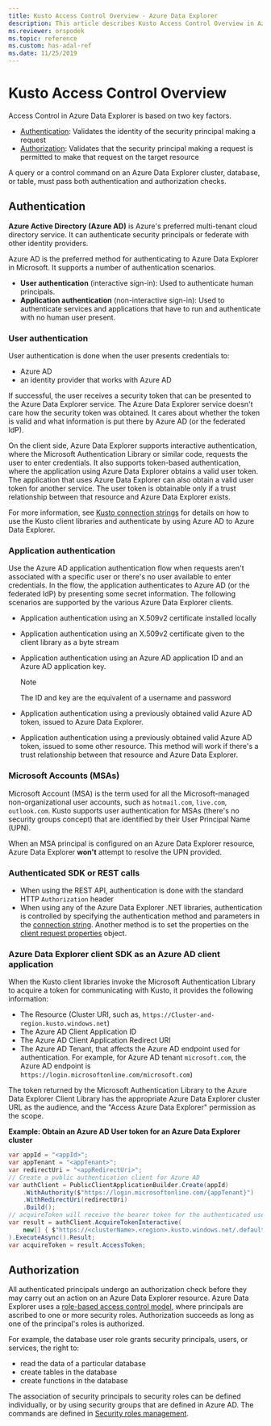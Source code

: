 ```yaml
---
title: Kusto Access Control Overview - Azure Data Explorer
description: This article describes Kusto Access Control Overview in Azure Data Explorer.
ms.reviewer: orspodek
ms.topic: reference
ms.custom: has-adal-ref
ms.date: 11/25/2019
---
```

# Kusto Access Control Overview

Access Control in Azure Data Explorer is based on two key factors.
* [Authentication](#authentication): Validates the identity of the security principal making a request
* [Authorization](#authorization): Validates that the security principal making a request is permitted to make that request on the target resource

A query or a control command on an Azure Data Explorer cluster, database, or table, must pass both authentication and authorization checks.

## Authentication

**Azure Active Directory (Azure AD)** is Azure's preferred multi-tenant cloud directory service. It can authenticate security principals or federate with other identity providers.

Azure AD is the preferred method for authenticating to Azure Data Explorer in Microsoft. It supports a number of authentication scenarios.
* **User authentication** (interactive sign-in): Used to authenticate human principals.
* **Application authentication** (non-interactive sign-in): Used to authenticate services and applications that have to run and authenticate with no human user present.

### User authentication

User authentication is done when the user presents credentials to:
* Azure AD 
* an identity provider that works with Azure AD

If successful, the user receives a security token that can be presented to the Azure Data Explorer service. The Azure Data Explorer service doesn't care how the security token was obtained. It cares about whether the token is valid and what information is put there by Azure AD (or the federated IdP).

On the client side, Azure Data Explorer supports interactive authentication, where the Microsoft Authentication Library or similar code, requests the user to enter credentials. It also supports token-based authentication, where the application using Azure Data Explorer obtains a valid user token. 
The application that uses Azure Data Explorer can also obtain a valid user token for another service. The user token is obtainable only if a trust relationship between that resource and Azure Data Explorer exists.

For more information, see [Kusto connection strings](../api/connection-strings/kusto.md) for details on how to use the Kusto client libraries and authenticate by using Azure AD to Azure Data Explorer.

### Application authentication

Use the Azure AD application authentication flow when requests aren't associated with a specific user or there's no user available to enter credentials. In the flow, the application authenticates to Azure AD (or the federated IdP) by presenting some secret information. The following scenarios are supported by the various Azure Data Explorer clients.

* Application authentication using an X.509v2 certificate installed locally
* Application authentication using an X.509v2 certificate given to the client library as a byte stream
* Application authentication using an Azure AD application ID and an Azure AD application key.

    > [!NOTE] 
    > The ID and key are the equivalent of a username and password

* Application authentication using a previously obtained valid Azure AD token, issued to Azure Data Explorer.
* Application authentication using a previously obtained valid Azure AD token, issued to some other resource. This method will work if there's a trust relationship between that resource and Azure Data Explorer.

### Microsoft Accounts (MSAs)

Microsoft Account (MSA) is the term used for all the Microsoft-managed non-organizational user accounts, such as `hotmail.com`, `live.com`, `outlook.com`.
Kusto supports user authentication for MSAs (there's no security groups concept) that are identified by their User Principal Name (UPN).

When an MSA principal is configured on an Azure Data Explorer resource, Azure Data Explorer **won't** attempt to resolve the UPN provided.

### Authenticated SDK or REST calls

* When using the REST API, authentication is done with the standard HTTP `Authorization` header
* When using any of the Azure Data Explorer .NET libraries, authentication is controlled by specifying the authentication method and parameters in the [connection string](../api/connection-strings/kusto.md). Another method is to set the properties on the [client request properties](../api/netfx/request-properties.md) object.

### Azure Data Explorer client SDK as an Azure AD client application

When the Kusto client libraries invoke the Microsoft Authentication Library to acquire a token for communicating with Kusto, it provides the following information:

* The Resource (Cluster URI, such as, `https://Cluster-and-region.kusto.windows.net`)
* The Azure AD Client Application ID
* The Azure AD Client Application Redirect URI
* The Azure AD Tenant, that affects the Azure AD endpoint used for authentication. For example, for Azure AD tenant `microsoft.com`, the Azure AD endpoint is `https://login.microsoftonline.com/microsoft.com`)

The token returned by the Microsoft Authentication Library to the Azure Data Explorer Client Library has the appropriate Azure Data Explorer cluster URL as the audience, and the "Access Azure Data Explorer" permission as the scope.

**Example: Obtain an Azure AD User token for an Azure Data Explorer cluster**

```csharp
var appId = "<appId>";
var appTenant = "<appTenant>";
var redirectUri = "<appRedirectUri>";
// Create a public authentication client for Azure AD
var authClient = PublicClientApplicationBuilder.Create(appId)
    .WithAuthority($"https://login.microsoftonline.com/{appTenant}")
    .WithRedirectUri(redirectUri)
    .Build();
// acquireToken will receive the bearer token for the authenticated user
var result = authClient.AcquireTokenInteractive(
    new[] { $"https://<clusterName>.<region>.kusto.windows.net/.default" }
).ExecuteAsync().Result;
var acquireToken = result.AccessToken;
```

## Authorization

All authenticated principals undergo an authorization check before they may carry out an action on an Azure Data Explorer resource.
Azure Data Explorer uses a [role-based access control model](role-based-access-control.md), where principals are ascribed to one or more security roles. Authorization succeeds as long as one of the principal's roles is authorized.

For example, the database user role grants security principals, users, or services, the right to:
* read the data of a particular database
* create tables in the database
* create functions in the database

The association of security principals to security roles can be defined individually,
or by using security groups that are defined in Azure AD. The commands are defined in [Security roles management](../management/security-roles.md).
